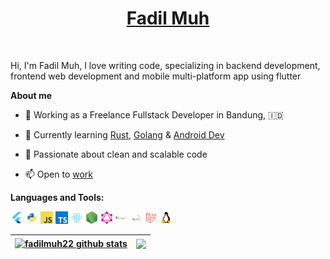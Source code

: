 <!--
**fadilmuh22/fadilmuh22** is a ✨ _special_ ✨ repository because its `README.md` (this file) appears on your GitHub profile.

Here are some ideas to get you started:

- 🔭 I’m currently working on ...
- 🌱 I’m currently learning ...
- 👯 I’m looking to collaborate on ...
- 🤔 I’m looking for help with ...
- 💬 Ask me about ...
- 📫 How to reach me: ...
- 😄 Pronouns: ...
- ⚡ Fun fact: ...
-->

<h1 align="center"><a href="#">Fadil Muh</a></h1>

<br />

Hi, I'm Fadil Muh, I love writing code, specializing in backend development, frontend web development and mobile multi-platform app using flutter


**About me**

- 🔭 Working as a Freelance Fullstack Developer in Bandung, 🇮🇩

- 🌱 Currently learning [Rust](https://www.rust-lang.org/), [Golang](https://go.dev/) & [Android Dev](https://developer.android.com/)

- 👯 Passionate about clean and scalable code

- 📫 Open to [work](https://www.linkedin.com/in/fadilmuh22/)



**Languages and Tools:**  

<code><img height="20" src="https://raw.githubusercontent.com/github/explore/80688e429a7d4ef2fca1e82350fe8e3517d3494d/topics/flutter/flutter.png"></code>
<code><img height="20" src="https://raw.githubusercontent.com/github/explore/80688e429a7d4ef2fca1e82350fe8e3517d3494d/topics/python/python.png"></code>
<code><img height="20" src="https://raw.githubusercontent.com/github/explore/80688e429a7d4ef2fca1e82350fe8e3517d3494d/topics/javascript/javascript.png"></code>
<code><img height="20" src="https://raw.githubusercontent.com/github/explore/80688e429a7d4ef2fca1e82350fe8e3517d3494d/topics/typescript/typescript.png"></code>
<code><img height="20" src="https://raw.githubusercontent.com/github/explore/80688e429a7d4ef2fca1e82350fe8e3517d3494d/topics/react/react.png"></code>
<code><img height="20" src="https://raw.githubusercontent.com/github/explore/80688e429a7d4ef2fca1e82350fe8e3517d3494d/topics/nodejs/nodejs.png"></code>
<code><img height="20" src="https://raw.githubusercontent.com/github/explore/5c058a388828bb5fde0bcafd4bc867b5bb3f26f3/topics/graphql/graphql.png"></code>
<code><img height="20" src="https://raw.githubusercontent.com/github/explore/5c058a388828bb5fde0bcafd4bc867b5bb3f26f3/topics/mongodb/mongodb.png"></code>
<code><img height="20" src="https://raw.githubusercontent.com/github/explore/5c058a388828bb5fde0bcafd4bc867b5bb3f26f3/topics/mysql/mysql.png"></code>
<code><img height="20" src="https://raw.githubusercontent.com/github/explore/80688e429a7d4ef2fca1e82350fe8e3517d3494d/topics/laravel/laravel.png"></code>
<code><img height="20" src="https://raw.githubusercontent.com/github/explore/5c058a388828bb5fde0bcafd4bc867b5bb3f26f3/topics/linux/linux.png"></code>


| <a href="https://github.com/fadilmuh22"><img align="center" src="https://github-readme-stats.vercel.app/api?username=fadilmuh22&show_icons=true&include_all_commits=true&theme=gruvbox&hide_border=true" alt="fadilmuh22 github stats" /></a> | <a href="https://github.com/fadilmuh22"><img align="center" src="https://github-readme-stats.vercel.app/api/top-langs/?username=fadilmuh22&layout=compact&theme=gruvbox&hide_border=true" /></a> |
| ------------- | ------------- |
